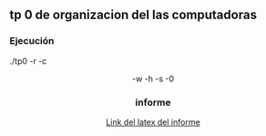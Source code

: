 ## tp 0 de organizacion del las computadoras

### Ejecución

./tp0 -r <resolution> -c <center> -w <width> -h <height> -s <seed> -0 <output>

### informe

[Link del latex del informe](https://es.sharelatex.com/project/58da820c21716a5e46611728)

